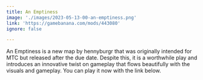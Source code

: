 ```yaml
---
title: An Emptiness
image: './images/2023-05-13-00-an-emptiness.png'
link: 'https://gamebanana.com/mods/443080'
ignore: false

---
```


An Emptiness is a new map by hennyburgr that was originally intended for MTC but released after the due date. Despite this, it is a worthwhile play and introduces an innovative twist on gameplay that flows beautifully with the visuals and gameplay. You can play it now with the link below.
